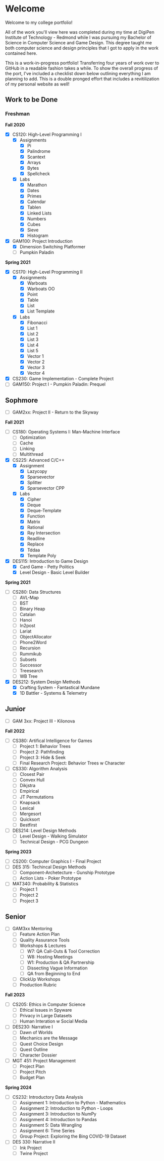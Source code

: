 # Welcome
Welcome to my college portfolio! 

All of the work you'll view here was completed during my time at DigiPen Institute of Technology - Redmond while I was pursuing my Bachelor of Science in Computer Science and Game Design. This degree taught me both computer science and design principles that I got to apply in the work contained here.

This is a work-in-progress portfolio! Transferring four years of work over to GitHub in a readable fashion takes a while. To show the overall progress of the port, I've included a checklist down below outlining everything I am planning to add. This is a double pronged effort that includes a revitilization of my personal website as well!

## Work to be Done

### Freshman 
**Fall 2020**
- [X] CS120: High-Level Programming I
    - [X] Assignments
        - [X] Pi
        - [X] Palindrome
        - [X] Scantext
        - [X] Arrays
        - [X] Bytes
        - [X] Spellcheck
    - [X] Labs
        - [X] Marathon
        - [X] Dates
        - [X] Primes
        - [X] Calendar
        - [X] Tablen
        - [X] Linked Lists
        - [X] Numbers
        - [X] Cubes
        - [X] Sieve
        - [X] Histogram
- [X] GAM100: Project Introduction
    - [X] Dimension Switching Platformer
    - [ ] Pumpkin Paladin

**Spring 2021**
- [X] CS170: High-Level Programming II
    - [X] Assignments
        - [X] Warboats
        - [X] Warboats OO
        - [X] Point
        - [X] Table
        - [X] List
        - [X] List Template
    - [X] Labs
        - [X] Fibonacci
        - [X] List 1
        - [X] List 2
        - [X] List 3
        - [X] List 4
        - [X] List 5
        - [X] Vector 1  
        - [X] Vector 2
        - [X] Vector 3
        - [X] Vector 4  
- [X] CS230: Game Implementation - Complete Project
- [ ] GAM150: Project I - Pumpkin Paladin: Prequel

## Sophmore
- [ ] GAM2xx: Project II - Return to the Skyway

**Fall 2021**
- [ ] CS180: Operating Systems I: Man-Machine Interface
    - [ ] Optimization
    - [ ] Cache
    - [ ] Linking
    - [ ] Multithread
- [X] CS225: Advanced C/C++
    - [X] Assignment
        - [X] Lazycopy
        - [X] Sparsevector
        - [X] Splitter
        - [X] Sparsevector CPP
    - [X] Labs
        - [X] Cipher
        - [X] Deque
        - [X] Deque-Template
        - [X] Function
        - [X] Matrix
        - [X] Rational
        - [X] Ray Intersection
        - [X] Readline
        - [X] Replace
        - [X] Tddaa
        - [X] Template Poly
- [X] DES115: Introduction to Game Design
    - [X] Card Game - Petty Politics
    - [X] Level Design - Basic Level Builder

**Spring 2021**
- [ ] CS280: Data Structures
    - [ ] AVL-Map
    - [ ] BST
    - [ ] Binary Heap
    - [ ] Catalan
    - [ ] Hanoi
    - [ ] In2post
    - [ ] Lariat
    - [ ] ObjectAllocator
    - [ ] Phone2Word
    - [ ] Recursion
    - [ ] Rummikub
    - [ ] Subsets
    - [ ] Successor
    - [ ] Treesearch
    - [ ] WB Tree
- [X] DES212: System Design Methods
    - [X] Crafting System - Fantastical Mundane
    - [X] 1D Battler - Systems & Telemetry

## Junior
- [ ] GAM 3xx: Project III - Kilonova

**Fall 2022**
- [ ] CS380: Artifical Intelligence for Games
    - [ ] Project 1: Behavior Trees
    - [ ] Project 2: Pathfinding
    - [ ] Project 3: Hide & Seek
    - [ ] Final Research Project: Behavior Trees w Character
- [ ] CS330: Algorithm Analysis
    - [ ] Closest Pair
    - [ ] Convex Hull
    - [ ] Dikjstra
    - [ ] Empirical
    - [ ] JT Permutations
    - [ ] Knapsack
    - [ ] Lexical
    - [ ] Mergesort
    - [ ] Quicksort
    - [ ] Bestfirst
- [ ] DES214: Level Design Methods
    - [ ] Level Design - Walking Simulator
    - [ ] Technical Design - PCG Dungeon

**Spring 2023**
- [ ] CS200: Computer Graphics I - Final Project
- [ ] DES 315: Techincal Design Methods
    - [ ] Component-Archetecture - Gunship Prototype
    - [ ] Action Lists - Poker Prototype
- [ ] MAT340: Probability & Statistics 
    - [ ] Project 1
    - [ ] Project 2
    - [ ] Project 3

## Senior
- [ ] GAM3xx Mentoring
    - [ ] Feature Action Plan
    - [ ] Quality Assurance Tools
    - [ ] Workshops & Lectures
        - [ ] W7: QA Call-Outs & Tool Correction
        - [ ] W8: Hosting Meetings
        - [ ] W1: Production & QA Partnership
        - [ ] Dissecting Vague Information
        - [ ] QA from Beginning to End  
    - [ ] ClickUp Workshops
    - [ ] Production Rubric

**Fall 2023**
- [ ] CS205: Ethics in Computer Science
    - [ ] Ethical Issues in Spyware
    - [ ] Privacy in Large Datasets
    - [ ] Human Interation w Social Media
- [ ] DES230: Narrative I
    - [ ] Dawn of Worlds
    - [ ] Mechanics are the Message
    - [ ] Quest Choice Design
    - [ ] Quest Outline
    - [ ] Character Dossier
- [ ] MGT 451: Project Management
    - [ ] Project Plan
    - [ ] Project Pitch
    - [ ] Budget Plan

**Spring 2024**
- [ ] CS232: Introductory Data Analysis
    - [ ] Assignment 1: Introduction to Python - Mathematics
    - [ ] Assignment 2: Introduction to Python - Loops
    - [ ] Assignment 3: Introduction to NumPy
    - [ ] Assignment 4: Introduction to Pandas
    - [ ] Assignment 5: Data Wrangling
    - [ ] Assignment 6: Time Series
    - [ ] Group Project: Exploring the Bing COVID-19 Dataset
- [ ] DES 330: Narrative II
    - [ ] Ink Project
    - [ ] Twine Project